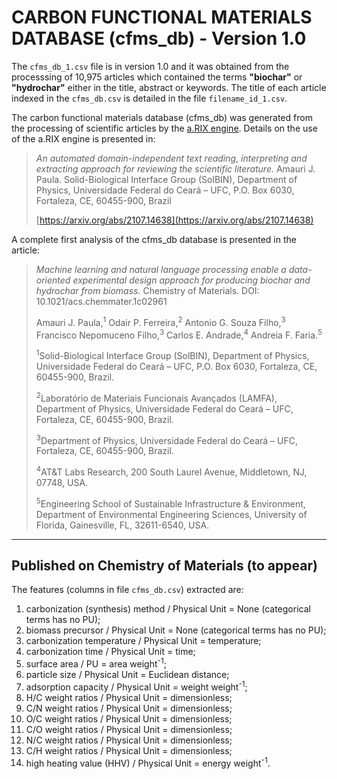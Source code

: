 CARBON FUNCTIONAL MATERIALS DATABASE (cfms_db) - Version 1.0
===============================================================================

The `cfms_db_1.csv` file is in version 1.0 and it was obtained from the
processsing of 10,975 articles which contained the terms **"biochar"** or
**"hydrochar"** either in the title, abstract or keywords. The title of each
article indexed in the `cfms_db.csv` is detailed in the file
`filename_id_1.csv`.

The carbon functional materials database (cfms_db) was generated from the
processing of scientific articles by the [a.RIX
engine](https://github.com/amaurijp/aRIX). Details on the use of the a.RIX
engine is presented in:

> *An automated domain-independent text reading, interpreting and extracting
> approach for reviewing the scientific literature.*
> Amauri J. Paula.
> Solid-Biological Interface Group (SolBIN), Department of Physics,
> Universidade Federal
> do Ceará – UFC, P.O. Box 6030, Fortaleza, CE, 60455-900, Brazil
>
> [https://arxiv.org/abs/2107.14638](https://arxiv.org/abs/2107.14638)

A complete first analysis of the cfms_db database is presented in the article:

> *Machine learning and natural language processing enable a data-oriented
> experimental design approach for producing biochar and hydrochar from
> biomass.* Chemistry of Materials. DOI: 10.1021/acs.chemmater.1c02961
>
> Amauri J. Paula,<sup>1</sup>
> Odair P. Ferreira,<sup>2</sup>
> Antonio G. Souza Filho,<sup>3</sup>
> Francisco Nepomuceno Filho,<sup>3</sup>
> Carlos E. Andrade,<sup>4</sup>
> Andreia F. Faria.<sup>5</sup>
>
> <sup>1</sup>Solid-Biological Interface Group (SolBIN), Department of Physics,
> Universidade Federal do Ceará – UFC, P.O. Box 6030, Fortaleza, CE, 60455-900,
> Brazil.
>
> <sup>2</sup>Laboratório de Materiais Funcionais Avançados (LAMFA),
> Department of Physics, Universidade Federal do Ceará – UFC, Fortaleza, CE,
> 60455-900, Brazil.
>
> <sup>3</sup>Department of Physics, Universidade Federal do Ceará – UFC,
> Fortaleza, CE, 60455-900, Brazil.
>
> <sup>4</sup>AT&T Labs Research, 200 South Laurel Avenue, Middletown, NJ,
> 07748, USA.
>
> <sup>5</sup>Engineering School of Sustainable Infrastructure & Environment,
> Department of Environmental Engineering Sciences, University of Florida,
> Gainesville, FL, 32611-6540, USA.

-------------------------------------------------------------------------------

Published on Chemistry of Materials (to appear)
-------------------------------------------------------------------------------

The features (columns in file `cfms_db.csv`) extracted are:

1. carbonization (synthesis) method / Physical Unit = None (categorical terms has no PU);
2. biomass precursor / Physical Unit = None (categorical terms has no PU);
3. carbonization temperature / Physical Unit = temperature;
4. carbonization time / Physical Unit = time;
5. surface area / PU = area weight<sup>-1</sup>;
6. particle size / Physical Unit = Euclidean distance;
7. adsorption capacity / Physical Unit = weight weight<sup>-1</sup>;
8. H/C weight ratios / Physical Unit = dimensionless;
9. C/N weight ratios / Physical Unit = dimensionless;
10. O/C weight ratios / Physical Unit = dimensionless;
11. C/O weight ratios / Physical Unit = dimensionless;
12. N/C weight ratios / Physical Unit = dimensionless;
13. C/H weight ratios / Physical Unit = dimensionless;
14. high heating value (HHV) / Physical Unit = energy weight<sup>-1</sup>.
